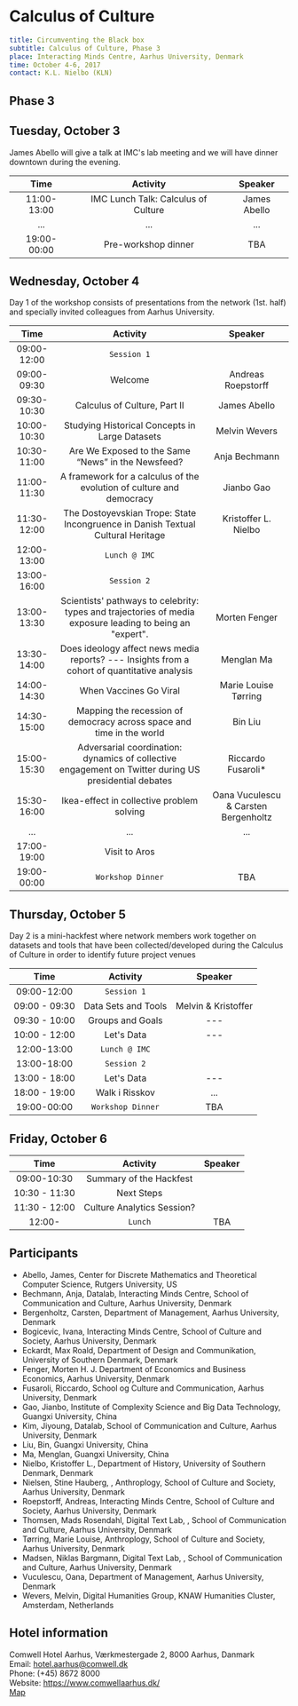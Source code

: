 # Calculus of Culture

```yaml
title: Circumventing the Black box
subtitle: Calculus of Culture, Phase 3
place: Interacting Minds Centre, Aarhus University, Denmark
time: October 4-6, 2017
contact: K.L. Nielbo (KLN)
```

## Phase 3

## Tuesday, October 3
James Abello will give a talk at IMC's lab meeting and we will have dinner downtown during the evening.

| Time | Activity | Speaker |
| :---: | :---: | :---: |
|11:00-13:00| IMC Lunch Talk: Calculus of Culture | James Abello |
| ... | ... | ... |
|19:00-00:00| Pre-workshop dinner | TBA |


## Wednesday, October 4
Day 1 of the workshop consists of presentations from the network (1st. half) and specially invited colleagues from Aarhus University.

| Time | Activity | Speaker |
| :---: | :---: | :---: |
| 09:00-12:00 | `Session 1` | |
| 09:00-09:30 | Welcome | Andreas Roepstorff |
| 09:30-10:30 | Calculus of Culture, Part II | James Abello |
| 10:00-10:30 | Studying Historical Concepts in Large Datasets | Melvin Wevers |
| 10:30-11:00 | Are We Exposed to the Same “News” in the Newsfeed? | Anja Bechmann |
| 11:00-11:30 | A framework for a calculus of the evolution of culture and democracy | Jianbo Gao |
| 11:30-12:00 | The Dostoyevskian Trope: State Incongruence in Danish Textual Cultural Heritage | Kristoffer L. Nielbo |
| 12:00-13:00 | `Lunch @ IMC` | |
| 13:00-16:00 |`Session 2`| |
| 13:00-13:30 | Scientists' pathways to celebrity: types and trajectories of media exposure leading to being an "expert". | Morten Fenger |
| 13:30-14:00 | Does ideology affect news media reports? --- Insights from a cohort of quantitative analysis| Menglan Ma |
| 14:00-14:30 | When Vaccines Go Viral | Marie Louise Tørring |
| 14:30-15:00 | Mapping the recession of democracy across space and time in the world | Bin Liu |
| 15:00-15:30 | Adversarial coordination: dynamics of collective engagement on Twitter during US presidential debates | Riccardo Fusaroli* |
| 15:30-16:00 | Ikea-effect in collective problem solving | Oana Vuculescu & Carsten Bergenholtz |
| ... | ... | ... |
| 17:00-19:00 | Visit to Aros | |
| 19:00-00:00 | `Workshop Dinner` | TBA |

## Thursday, October 5
Day 2 is a mini-hackfest where network members work together on datasets and tools that have been collected/developed during the Calculus of Culture in order to identify future project venues  

| Time | Activity | Speaker |
| :---: | :---: | :---: |
| 09:00-12:00 | `Session 1` | |
| 09:00 - 09:30 | Data Sets and Tools | Melvin & Kristoffer |
| 09:30 - 10:00 | Groups and Goals | --- |
| 10:00 - 12:00 | Let's Data | --- |
| 12:00-13:00 | `Lunch @ IMC` | |
| 13:00-18:00 |`Session 2`| |
| 13:00 - 18:00 | Let's Data | --- |
| 18:00 - 19:00 | Walk i Risskov | ... |
| 19:00-00:00 | `Workshop Dinner` | TBA |
## Friday, October 6
| Time | Activity | Speaker |
| :---: | :---: | :---: |
| 09:00-10:30 | Summary of the Hackfest | |
| 10:30 - 11:30 | Next Steps | |
| 11:30 - 12:00 | Culture Analytics Session? | |
| 12:00- | `Lunch` | TBA |

## Participants
- Abello, James, Center for Discrete Mathematics and Theoretical Computer Science, Rutgers University, US
- Bechmann, Anja, Datalab, Interacting Minds Centre, School of Communication and Culture, Aarhus University, Denmark
- Bergenholtz, Carsten, Department of Management, Aarhus University, Denmark
- Bogicevic, Ivana, Interacting Minds Centre, School of Culture and Society, Aarhus University, Denmark
- Eckardt, Max Roald, Department of Design and Communikation, University of Southern Denmark, Denmark   
- Fenger, Morten H. J. Department of Economics and Business Economics, Aarhus University, Denmark
- Fusaroli, Riccardo, School og Culture and Communication, Aarhus University, Denmark
- Gao, Jianbo, Institute of Complexity Science and Big Data Technology, Guangxi University, China
- Kim, Jiyoung, Datalab, School of Communication and Culture, Aarhus University, Denmark
- Liu, Bin, Guangxi University, China
- Ma, Menglan, Guangxi University, China
- Nielbo, Kristoffer L., Department of History, University of Southern Denmark, Denmark
- Nielsen, Stine Hauberg, , Anthroplogy, School of Culture and Society, Aarhus University, Denmark
- Roepstorff, Andreas, Interacting Minds Centre, School of Culture and Society, Aarhus University, Denmark
- Thomsen, Mads Rosendahl, Digital Text Lab, , School of Communication and Culture, Aarhus University, Denmark
- Tørring, Marie Louise, Anthroplogy, School of Culture and Society, Aarhus University, Denmark
- Madsen, Niklas Bargmann, Digital Text Lab, , School of Communication and Culture, Aarhus University, Denmark
- Vuculescu, Oana, Department of Management, Aarhus University, Denmark
- Wevers, Melvin, Digital Humanities Group, KNAW Humanities Cluster, Amsterdam, Netherlands


## Hotel information
Comwell Hotel Aarhus, Værkmestergade 2, 8000 Aarhus, Danmark  
Email: hotel.aarhus@comwell.dk  
Phone: (+45) 8672 8000  
Website:  https://www.comwellaarhus.dk/    
[Map](https://goo.gl/Teo5N2)
